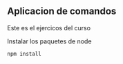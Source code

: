 ## Aplicacion de comandos

Este es el ejercicos del curso

Instalar los paquetes de node

```
npm install
```
